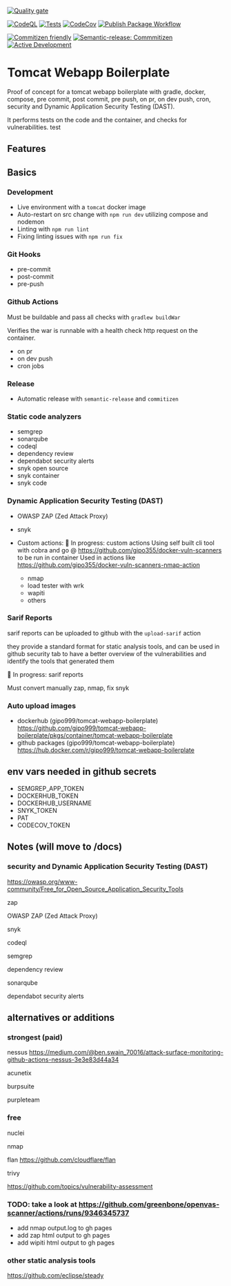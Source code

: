 [![Quality gate](https://sonarcloud.io/api/project_badges/quality_gate?project=gipo999_tomcat-webpapp-boilerplate)](https://sonarcloud.io/summary/new_code?id=gipo999_tomcat-webapp-boilerplate)

[![CodeQL](https://github.com/gipo999/tomcat-webapp-boilerplate/actions/workflows/github-code-scanning/codeql/badge.svg)](https://github.com/gipo999/tomcat-webapp-boilerplate/actions/workflows/github-code-scanning/codeql)
[![Tests](https://github.com/gipo999/tomcat-webapp-boilerplate/actions/workflows/gradle-check-build.yml/badge.svg)](https://github.com/gipo999/tomcat-webapp-boilerplate/actions/workflows/gradle-check-build.yml)
[![CodeCov](https://codecov.io/gh/gipo999/tomcat-webapp-boilerplate/graph/badge.svg?token=E8EMVN7YWB)](https://codecov.io/gh/gipo999/tomcat-webapp-boilerplate)
[![Publish Package Workflow](https://github.com/gipo999/tomcat-webapp-boilerplate/actions/workflows/publish.yml/badge.svg?branch=dev)](https://github.com/gipo999/tomcat-webapp-boilerplate/actions/workflows/publish.yml)

[![Commitizen friendly](https://img.shields.io/badge/commitizen-friendly-brightgreen.svg)](http://commitizen.github.io/cz-cli/)
[![Semantic-release: Commmitizen](https://img.shields.io/badge/semantic--release-angular-e10079?logo=semantic-release)](https://github.com/semantic-release/semantic-release)
[![Active Development](https://img.shields.io/badge/Maintenance%20Level-Actively%20Developed-brightgreen.svg)](https://gist.github.com/cheerfulstoic/d107229326a01ff0f333a1d3476e068d)

# Tomcat Webapp Boilerplate

Proof of concept for a tomcat webapp boilerplate with gradle, docker, compose, pre commit, post commit, pre push, on pr, on dev push, cron, security and Dynamic Application Security Testing (DAST).

It performs tests on the code and the container, and checks for vulnerabilities.
test

## Features

## Basics

### Development

- Live environment with a `tomcat` docker image
- Auto-restart on src change with `npm run dev` utilizing compose and nodemon
- Linting with `npm run lint`
- Fixing linting issues with `npm run fix`

### Git Hooks

- pre-commit
- post-commit
- pre-push

### Github Actions

Must be buildable and pass all checks with `gradlew buildWar`

Verifies the war is runnable with a health check http request on the container.

- on pr
- on dev push
- cron jobs

### Release

- Automatic release with `semantic-release` and `commitizen`

### Static code analyzers

- semgrep
- sonarqube
- codeql
- dependency review
- dependabot security alerts
- snyk open source
- snyk container
- snyk code

### Dynamic Application Security Testing (DAST)

- OWASP ZAP (Zed Attack Proxy)
- snyk
- Custom actions:
  👷 In progress: custom actions
  Using self built cli tool with cobra and go @ <https://github.com/gipo355/docker-vuln-scanners> to be run in container
  Used in actions like <https://github.com/gipo355/docker-vuln-scanners-nmap-action>

  - nmap
  - load tester with wrk
  - wapiti
  - others

### Sarif Reports

sarif reports can be uploaded to github with the `upload-sarif` action

they provide a standard format for static analysis tools, and can be used in github security tab
to have a better overview of the vulnerabilities and identify the tools that generated them

👷 In progress: sarif reports

Must convert manually zap, nmap, fix snyk

### Auto upload images

- dockerhub (gipo999/tomcat-webapp-boilerplate)
  <https://github.com/gipo999/tomcat-webapp-boilerplate/pkgs/container/tomcat-webapp-boilerplate>
- github packages (gipo999/tomcat-webapp-boilerplate)
  <https://hub.docker.com/r/gipo999/tomcat-webapp-boilerplate>

## env vars needed in github secrets

- SEMGREP_APP_TOKEN
- DOCKERHUB_TOKEN
- DOCKERHUB_USERNAME
- SNYK_TOKEN
- PAT
- CODECOV_TOKEN

## Notes (will move to /docs)

### security and Dynamic Application Security Testing (DAST)

<https://owasp.org/www-community/Free_for_Open_Source_Application_Security_Tools>

zap

OWASP ZAP (Zed Attack Proxy)

snyk

codeql

semgrep

dependency review

sonarqube

dependabot security alerts

## alternatives or additions

### strongest (paid)

nessus
<https://medium.com/@ben.swain_70016/attack-surface-monitoring-github-actions-nessus-3e3e83d44a34>

acunetix

burpsuite

purpleteam

### free

nuclei

nmap

flan <https://github.com/cloudflare/flan>

trivy

<https://github.com/topics/vulnerability-assessment>

### TODO: take a look at <https://github.com/greenbone/openvas-scanner/actions/runs/9346345737>

- add nmap output.log to gh pages
- add zap html output to gh pages
- add wipiti html output to gh pages

### other static analysis tools

<https://github.com/eclipse/steady>
